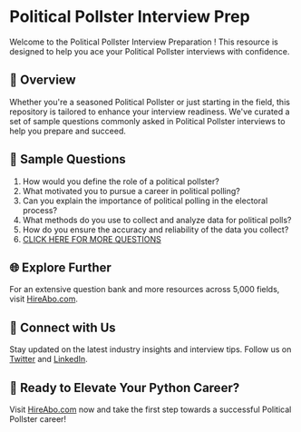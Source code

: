 # Political Pollster Interview Prep

Welcome to the Political Pollster Interview Preparation ! This resource is designed to help you ace your Political Pollster interviews with confidence.

## 🚀 Overview

Whether you're a seasoned Political Pollster or just starting in the field, this repository is tailored to enhance your interview readiness. We've curated a set of sample questions commonly asked in Political Pollster interviews to help you prepare and succeed.

## 📝 Sample Questions

1. How would you define the role of a political pollster?
2. What motivated you to pursue a career in political polling?
3. Can you explain the importance of political polling in the electoral process?
4. What methods do you use to collect and analyze data for political polls?
5. How do you ensure the accuracy and reliability of the data you collect?
6. [CLICK HERE FOR MORE QUESTIONS](https://hireabo.com/job/7_1_40/Political%20Pollster)

## 🌐 Explore Further

For an extensive question bank and more resources across 5,000 fields, visit [HireAbo.com](https://www.hireabo.com).

## 📱 Connect with Us

Stay updated on the latest industry insights and interview tips. Follow us on [Twitter](https://twitter.com/hireabo) and [LinkedIn](https://www.linkedin.com/in/hire-abo-3609972a8/).

## 🚀 Ready to Elevate Your Python Career?

Visit [HireAbo.com](https://www.hireabo.com) now and take the first step towards a successful Political Pollster career!